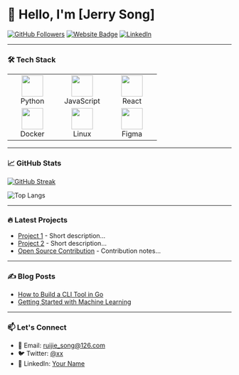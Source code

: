 # 👋 Hello, I'm [Jerry Song] 


[![GitHub Followers](https://img.shields.io/github/followers/xx?label=Follow%20Me&style=social)](https://github.com)
[![Website Badge](https://img.shields.io/badge/Portfolio-xx-blue?style=flat&logo=google-chrome)](https://xx.com)
[![LinkedIn](https://img.shields.io/badge/LinkedIn-xx-informational?style=flat&logo=linkedin)](https://linkedin.com/)

---

### 🛠️ Tech Stack

<table>
  <tr>
    <td align="center" width="96">
      <img src="https://cdn.jsdelivr.net/gh/devicons/devicon/icons/python/python-original.svg" width="48" height="48" />
      <br>Python
    </td>
    <td align="center" width="96">
      <img src="https://cdn.jsdelivr.net/gh/devicons/devicon/icons/javascript/javascript-original.svg" width="48" height="48" />
      <br>JavaScript
    </td>
    <td align="center" width="96">
      <img src="https://cdn.jsdelivr.net/gh/devicons/devicon/icons/react/react-original.svg" width="48" height="48" />
      <br>React
    </td>
  </tr>
  <tr>
    <td align="center" width="96">
      <img src="https://cdn.jsdelivr.net/gh/devicons/devicon/icons/docker/docker-original.svg" width="48" height="48" />
      <br>Docker
    </td>
    <td align="center" width="96">
      <img src="https://cdn.jsdelivr.net/gh/devicons/devicon/icons/linux/linux-original.svg" width="48" height="48" />
      <br>Linux
    </td>
    <td align="center" width="96">
      <img src="https://cdn.jsdelivr.net/gh/devicons/devicon/icons/figma/figma-original.svg" width="48" height="48" />
      <br>Figma
    </td>
  </tr>
</table>

---

### 📈 GitHub Stats

<!-- GitHub Streak Stats -->
[![GitHub Streak](https://streak-stats.demolab.com?user=xx&theme=dark)](https://git.io/streak-stats)

<!-- Most Used Languages -->
![Top Langs](https://github-readme-stats.vercel.app/api/top-langs/?username=xx&layout=compact&theme=vision-friendly-dark)

---

### 🔥 Latest Projects

- [Project 1](https://github.com/xx/project1) - Short description...
- [Project 2](https://github.com/xx/project2) - Short description...
- [Open Source Contribution](https://github.com/xx/contribution) - Contribution notes...

---

### ✍️ Blog Posts

<!-- Replace with your blog RSS feed -->
- [How to Build a CLI Tool in Go](https://xx.com/blog1)
- [Getting Started with Machine Learning](https://xx.com/blog2)

---

### 📫 Let's Connect

- 📧 Email: [ruijie_song@126.com](mailto:ruijie_song@126.com)
- 🐦 Twitter: [@xx](https://twitter.com/xx)
- 💼 LinkedIn: [Your Name](https://linkedin.com/in/xx)
<!--
**coolbreeze10/coolbreeze10** is a ✨ _special_ ✨ repository because its `README.md` (this file) appears on your GitHub profile.

Here are some ideas to get you started:

- 🔭 I’m currently working on ...
- 🌱 I’m currently learning ...
- 👯 I’m looking to collaborate on ...
- 🤔 I’m looking for help with ...
- 💬 Ask me about ...
- 📫 How to reach me: ...
- 😄 Pronouns: ...
- ⚡ Fun fact: ...
-->
